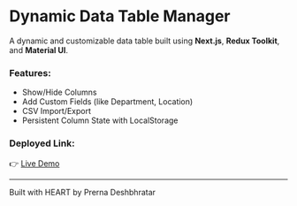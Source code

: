 # Dynamic Data Table Manager

A dynamic and customizable data table built using **Next.js**, **Redux Toolkit**, and **Material UI**.

### Features:
- Show/Hide Columns
- Add Custom Fields (like Department, Location)
- CSV Import/Export
- Persistent Column State with LocalStorage

### Deployed Link:
👉 [Live Demo](https://dynamic-data-table-manager.netlify.app)

---

Built with HEART by Prerna Deshbhratar
